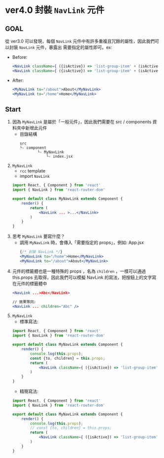 # ver4.0 封裝 `NavLink` 元件
## GOAL
從 ver3.0 可以發現，每個 `NavLink` 元件中有許多重複且冗餘的屬性，因此我們可以封裝 `NavLink` 元件，暴露出 需要指定的屬性即可。ex: 
- Before: 
    ```jsx
    <NavLink className={ ({isActive}) => 'list-group-item' + (isActive ? ' myHighlight' : '') }  to="/about">About</NavLink>
    <NavLink className={ ({isActive}) => 'list-group-item' + (isActive ? ' myHighlight' : '') }  to="/home">Home</NavLink>
    ```
- After: 
    ```jsx
    <MyNavLink to="/about">About</MyNavLink>
    <MyNavLink to="/home">Home</MyNavLink>
    ```
## Start
1. 因為 `MyNavLink` 是屬於「一般元件」，因此我們需要在 src / components 資料夾中新增此元件
    - 目錄結構
        ```
        src
        └- component
                └- MyNavLink
                    └- index.jsx
        ```
2. `MyNavLink`
    - `rcc` template
    - import `NavLink`
    ```jsx
    import React, { Component } from 'react'
    import { NavLink } from 'react-router-dom'

    export default class MyNavLink extends Component {
        render() {
            return (
                <NavLink ... >...</NavLink>
            )
        }
    }
    ```
3. 思考 `MyNavLink` 要寫什麼？
    - 調用 `MyNavLink` 時，會傳入「需要指定的 props」，例如: 
        App.jsx
        ```jsx
        {/* 封裝 NavLink */}
        <MyNavLink to="/home">Home</MyNavLink>
        <MyNavLink to="/about">About</MyNavLink>
        ```
4. 元件的標籤體也是一種特殊的 props ，名為 `children` ，一樣可以通過 this.props 去取得，因此我們可以模擬 NavLink 的寫法，把按鈕上的文字寫在元件的標籤體中
    ```jsx
    <NavLink ...>Abc</NavLink>

    // 效果等同: 
    <NavLink ... children="Abc" />
    ```
5. `MyNavLink`
    - 標準寫法: 
    ```jsx
    import React, { Component } from 'react'
    import { NavLink } from 'react-router-dom'

    export default class MyNavLink extends Component {
        render() {
            console.log(this.props);
            const {to, children} = this.props;
            return (
                <NavLink className={ ({isActive}) => 'list-group-item' + (isActive ? ' myHighlight' : '') } to={to}>{children}</NavLink>
            )
        }
    }
    ```
    - 精簡寫法: 
    ```jsx
    import React, { Component } from 'react'
    import { NavLink } from 'react-router-dom'

    export default class MyNavLink extends Component {
        render() {
            console.log(this.props);
            // const {to, children} = this.props;
            return (
                <NavLink className={ ({isActive}) => 'list-group-item' + (isActive ? ' myHighlight' : '') } {...this.props} />
            )
        }
    }
    ```